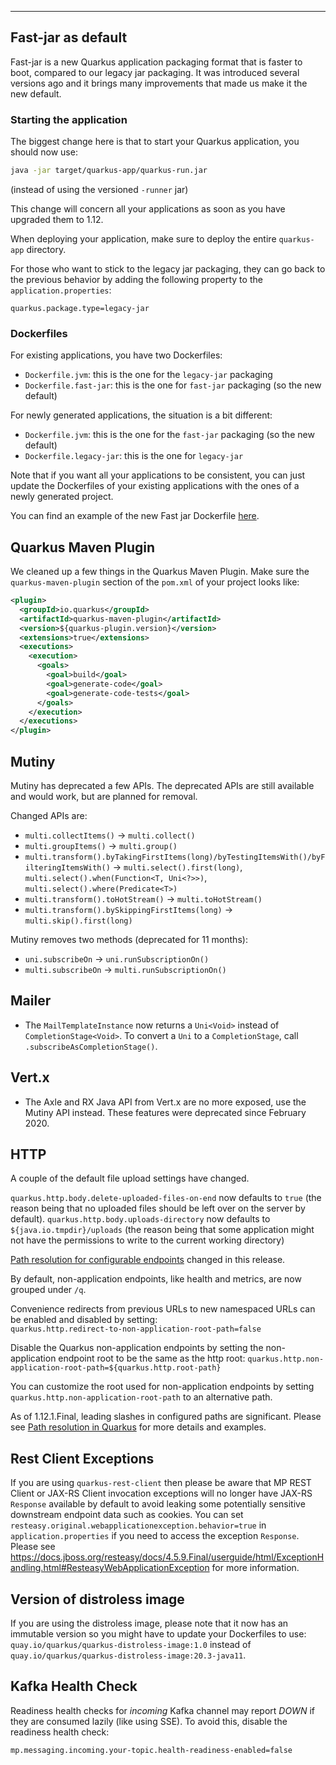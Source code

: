 ---
## Fast-jar as default

Fast-jar is a new Quarkus application packaging format that is faster to boot, compared to our legacy jar packaging. It was introduced several versions ago and it brings many improvements that made us make it the new default.

### Starting the application

The biggest change here is that to start your Quarkus application, you should now use:

```bash
java -jar target/quarkus-app/quarkus-run.jar
```

(instead of using the versioned `-runner` jar)

This change will concern all your applications as soon as you have upgraded them to 1.12.

When deploying your application, make sure to deploy the entire `quarkus-app` directory.

For those who want to stick to the legacy jar packaging, they can go back to the previous behavior by adding the following property to the `application.properties`:

```properties
quarkus.package.type=legacy-jar
```

### Dockerfiles

For existing applications, you have two Dockerfiles:

- `Dockerfile.jvm`: this is the one for the `legacy-jar` packaging
- `Dockerfile.fast-jar`: this is the one for `fast-jar` packaging (so the new default)

For newly generated applications, the situation is a bit different:

- `Dockerfile.jvm`: this is the one for the `fast-jar` packaging (so the new default)
- `Dockerfile.legacy-jar`: this is the one for `legacy-jar`

Note that if you want all your applications to be consistent, you can just update the Dockerfiles of your existing applications with the ones of a newly generated project.

You can find an example of the new Fast jar Dockerfile [here](https://github.com/quarkusio/quarkus-quickstarts/blob/master/validation-quickstart/src/main/docker/Dockerfile.jvm).

## Quarkus Maven Plugin

We cleaned up a few things in the Quarkus Maven Plugin. Make sure the `quarkus-maven-plugin` section of the `pom.xml` of your project looks like:

```xml
<plugin>
  <groupId>io.quarkus</groupId>
  <artifactId>quarkus-maven-plugin</artifactId>
  <version>${quarkus-plugin.version}</version>
  <extensions>true</extensions>
  <executions>
    <execution>
      <goals>
        <goal>build</goal>
        <goal>generate-code</goal>
        <goal>generate-code-tests</goal>
      </goals>
    </execution>
  </executions>
</plugin>
```

## Mutiny 

Mutiny has deprecated a few APIs. The deprecated APIs are still available and would work, but are planned for removal. 

Changed APIs are:

* `multi.collectItems()` -> `multi.collect()`
* `multi.groupItems()` -> `multi.group()`
* `multi.transform().byTakingFirstItems(long)/byTestingItemsWith()/byFilteringItemsWith()` -> `multi.select().first(long)`, `multi.select().when(Function<T, Uni<?>>)`, `multi.select().where(Predicate<T>)`
* `multi.transform().toHotStream()` -> `multi.toHotStream()`
* `multi.transform().bySkippingFirstItems(long)` -> `multi.skip().first(long)`

Mutiny removes two methods (deprecated for 11 months):

* `uni.subscribeOn` -> `uni.runSubscriptionOn()`
* `multi.subscribeOn` -> `multi.runSubscriptionOn()`


## Mailer

* The `MailTemplateInstance` now returns a `Uni<Void>` instead of `CompletionStage<Void>`. To convert a `Uni` to a `CompletionStage`, call `.subscribeAsCompletionStage()`.

## Vert.x

* The Axle and RX Java API from Vert.x are no more exposed, use the Mutiny API instead. These features were deprecated since February 2020. 

## HTTP 

A couple of the default file upload settings have changed.

`quarkus.http.body.delete-uploaded-files-on-end` now defaults to `true` (the reason being that no uploaded files should be left over on the server by default).
`quarkus.http.body.uploads-directory` now defaults to `${java.io.tmpdir}/uploads` (the reason being that some application might not have the permissions to write to the current working directory)


[Path resolution for configurable endpoints](https://quarkus.io/blog/path-resolution-in-quarkus/) changed in this release.  

By default, non-application endpoints, like health and metrics, are now grouped under `/q`.

Convenience redirects from previous URLs to new namespaced URLs can be enabled and disabled by setting:  
`quarkus.http.redirect-to-non-application-root-path=false`

Disable the Quarkus non-application endpoints by setting the non-application endpoint root to be the same as the http root: 
`quarkus.http.non-application-root-path=${quarkus.http.root-path}`

You can customize the root used for non-application endpoints by setting `quarkus.http.non-application-root-path` to an alternative path. 

As of 1.12.1.Final, leading slashes in configured paths are significant. Please see [Path resolution in Quarkus](https://quarkus.io/blog/path-resolution-in-quarkus/) for more details and examples.

## Rest Client Exceptions

If you are using `quarkus-rest-client` then please be aware that MP REST Client or JAX-RS Client invocation exceptions will no longer have JAX-RS `Response` available by default to avoid leaking some potentially sensitive downstream endpoint data such as cookies. You can set `resteasy.original.webapplicationexception.behavior=true` in `application.properties` if you need to access the exception `Response`.
Please see https://docs.jboss.org/resteasy/docs/4.5.9.Final/userguide/html/ExceptionHandling.html#ResteasyWebApplicationException for more information.

## Version of distroless image

If you are using the distroless image, please note that it now has an immutable version so you might have to update your Dockerfiles to use: `quay.io/quarkus/quarkus-distroless-image:1.0` instead of `quay.io/quarkus/quarkus-distroless-image:20.3-java11`.


## Kafka Health Check

Readiness health checks for _incoming_ Kafka channel may report _DOWN_ if they are consumed lazily (like using SSE). To avoid this, disable the readiness health check:

```
mp.messaging.incoming.your-topic.health-readiness-enabled=false
```